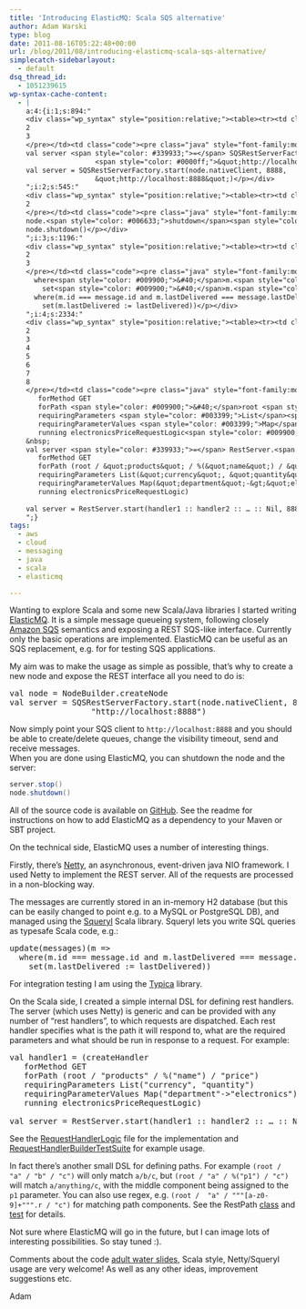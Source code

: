 ```yaml
---
title: 'Introducing ElasticMQ: Scala SQS alternative'
author: Adam Warski
type: blog
date: 2011-08-16T05:22:48+00:00
url: /blog/2011/08/introducing-elasticmq-scala-sqs-alternative/
simplecatch-sidebarlayout:
  - default
dsq_thread_id:
  - 1051239615
wp-syntax-cache-content:
  - |
    a:4:{i:1;s:894:"
    <div class="wp_syntax" style="position:relative;"><table><tr><td class="line_numbers"><pre>1
    2
    3
    </pre></td><td class="code"><pre class="java" style="font-family:monospace;">val node <span style="color: #339933;">=</span> NodeBuilder.<span style="color: #006633;">createNode</span>
    val server <span style="color: #339933;">=</span> SQSRestServerFactory.<span style="color: #006633;">start</span><span style="color: #009900;">&#40;</span>node.<span style="color: #006633;">nativeClient</span>, <span style="color: #cc66cc;">8888</span>, 
                     <span style="color: #0000ff;">&quot;http://localhost:8888&quot;</span><span style="color: #009900;">&#41;</span></pre></td></tr></table><p class="theCode" style="display:none;">val node = NodeBuilder.createNode
    val server = SQSRestServerFactory.start(node.nativeClient, 8888, 
                     &quot;http://localhost:8888&quot;)</p></div>
    ";i:2;s:545:"
    <div class="wp_syntax" style="position:relative;"><table><tr><td class="line_numbers"><pre>1
    2
    </pre></td><td class="code"><pre class="java" style="font-family:monospace;">server.<span style="color: #006633;">stop</span><span style="color: #009900;">&#40;</span><span style="color: #009900;">&#41;</span>
    node.<span style="color: #006633;">shutdown</span><span style="color: #009900;">&#40;</span><span style="color: #009900;">&#41;</span></pre></td></tr></table><p class="theCode" style="display:none;">server.stop()
    node.shutdown()</p></div>
    ";i:3;s:1196:"
    <div class="wp_syntax" style="position:relative;"><table><tr><td class="line_numbers"><pre>1
    2
    3
    </pre></td><td class="code"><pre class="java" style="font-family:monospace;">update<span style="color: #009900;">&#40;</span>messages<span style="color: #009900;">&#41;</span><span style="color: #009900;">&#40;</span>m <span style="color: #339933;">=&gt;</span>
      where<span style="color: #009900;">&#40;</span>m.<span style="color: #006633;">id</span> <span style="color: #339933;">===</span> message.<span style="color: #006633;">id</span> and m.<span style="color: #006633;">lastDelivered</span> <span style="color: #339933;">===</span> message.<span style="color: #006633;">lastDelivered</span><span style="color: #009900;">&#41;</span>
        set<span style="color: #009900;">&#40;</span>m.<span style="color: #006633;">lastDelivered</span> <span style="color: #339933;">:=</span> lastDelivered<span style="color: #009900;">&#41;</span><span style="color: #009900;">&#41;</span></pre></td></tr></table><p class="theCode" style="display:none;">update(messages)(m =&gt;
      where(m.id === message.id and m.lastDelivered === message.lastDelivered)
        set(m.lastDelivered := lastDelivered))</p></div>
    ";i:4;s:2334:"
    <div class="wp_syntax" style="position:relative;"><table><tr><td class="line_numbers"><pre>1
    2
    3
    4
    5
    6
    7
    8
    </pre></td><td class="code"><pre class="java" style="font-family:monospace;">val handler1 <span style="color: #339933;">=</span> <span style="color: #009900;">&#40;</span>createHandler
       forMethod GET
       forPath <span style="color: #009900;">&#40;</span>root <span style="color: #339933;">/</span> <span style="color: #0000ff;">&quot;products&quot;</span> <span style="color: #339933;">/</span> <span style="color: #339933;">%</span><span style="color: #009900;">&#40;</span><span style="color: #0000ff;">&quot;name&quot;</span><span style="color: #009900;">&#41;</span> <span style="color: #339933;">/</span> <span style="color: #0000ff;">&quot;price&quot;</span><span style="color: #009900;">&#41;</span>
       requiringParameters <span style="color: #003399;">List</span><span style="color: #009900;">&#40;</span><span style="color: #0000ff;">&quot;currency&quot;</span>, <span style="color: #0000ff;">&quot;quantity&quot;</span><span style="color: #009900;">&#41;</span>
       requiringParameterValues <span style="color: #003399;">Map</span><span style="color: #009900;">&#40;</span><span style="color: #0000ff;">&quot;department&quot;</span><span style="color: #339933;">-&gt;</span><span style="color: #0000ff;">&quot;electronics&quot;</span><span style="color: #009900;">&#41;</span>
       running electronicsPriceRequestLogic<span style="color: #009900;">&#41;</span>
    &nbsp;
    val server <span style="color: #339933;">=</span> RestServer.<span style="color: #006633;">start</span><span style="color: #009900;">&#40;</span>handler1 <span style="color: #339933;">::</span> handler2 <span style="color: #339933;">::</span> … <span style="color: #339933;">::</span> Nil, <span style="color: #cc66cc;">8888</span><span style="color: #009900;">&#41;</span></pre></td></tr></table><p class="theCode" style="display:none;">val handler1 = (createHandler
       forMethod GET
       forPath (root / &quot;products&quot; / %(&quot;name&quot;) / &quot;price&quot;)
       requiringParameters List(&quot;currency&quot;, &quot;quantity&quot;)
       requiringParameterValues Map(&quot;department&quot;-&gt;&quot;electronics&quot;)
       running electronicsPriceRequestLogic)
    
    val server = RestServer.start(handler1 :: handler2 :: … :: Nil, 8888)</p></div>
    ";}
tags:
  - aws
  - cloud
  - messaging
  - java
  - scala
  - elasticmq

---
```

Wanting to explore Scala and some new Scala/Java libraries I started writing [ElasticMQ][1]. It is a simple message queueing system, following closely [Amazon SQS][2] semantics and exposing a REST SQS-like interface. Currently only the basic operations are implemented. ElasticMQ can be useful as an SQS replacement, e.g. for for testing SQS applications.

My aim was to make the usage as simple as possible, that&#8217;s why to create a new node and expose the REST interface all you need to do is:

<pre lang="java" line="1" escaped="true">val node = NodeBuilder.createNode
val server = SQSRestServerFactory.start(node.nativeClient, 8888, 
                 "http://localhost:8888")
</pre>

Now simply point your SQS client to `http://localhost:8888` and you should be able to create/delete queues, change the visibility timeout, send and receive messages.  
When you are done using ElasticMQ, you can shutdown the node and the server:
```java
server.stop()
node.shutdown()
```

All of the source code is available on [GitHub][1]. See the readme for instructions on how to add ElasticMQ as a dependency to your Maven or SBT project.

On the technical side, ElasticMQ uses a number of interesting things.

Firstly, there&#8217;s [Netty][3], an asynchronous, event-driven java NIO framework. I used Netty to implement the REST server. All of the requests are processed in a non-blocking way.

The messages are currently stored in an in-memory H2 database (but this can be easily changed to point e.g. to a MySQL or PostgreSQL DB), and managed using the [Squeryl][4] Scala library. Squeryl lets you write SQL queries as typesafe Scala code, e.g.:

<pre lang="java" line="1" escaped="true">update(messages)(m =&gt;
  where(m.id === message.id and m.lastDelivered === message.lastDelivered)
    set(m.lastDelivered := lastDelivered))
</pre>

For integration testing I am using the [Typica][5] library.

On the Scala side, I created a simple internal DSL for defining rest handlers. The server (which uses Netty) is generic and can be provided with any number of &#8220;rest handlers&#8221;, to which requests are dispatched. Each rest handler specifies what is the path it will respond to, what are the required parameters and what should be run in response to a request. For example:

<pre lang="java" line="1" escaped="true">val handler1 = (createHandler
   forMethod GET
   forPath (root / "products" / %("name") / "price")
   requiringParameters List("currency", "quantity")
   requiringParameterValues Map("department"-&gt;"electronics")
   running electronicsPriceRequestLogic)

val server = RestServer.start(handler1 :: handler2 :: … :: Nil, 8888)
</pre>

See the [RequestHandlerLogic][6] file for the implementation and [RequestHandlerBuilderTestSuite][7] for example usage.

In fact there&#8217;s another small DSL for defining paths. For example `(root / "a" / "b" / "c")` will only match `a/b/c`, but `(root / "a" / %("p1") / "c")` will match `a/anything/c`, with the middle component being assigned to the `p1` parameter. You can also use regex, e.g. `(root /  "a" / """[a-z0-9]+""".r / "c")` for matching path components. See the RestPath [class][8] and [test][9] for details.

Not sure where ElasticMQ will go in the future, but I can image lots of interesting possibilities. So stay tuned :).

Comments about the code [adult water slides][10], Scala style, Netty/Squeryl usage are very welcome! As well as any other ideas, improvement suggestions etc.

Adam

 [1]: https://github.com/adamw/elasticmq
 [2]: http://aws.amazon.com/sqs/
 [3]: http://www.jboss.org/netty
 [4]: http://squeryl.org/
 [5]: http://code.google.com/p/typica/
 [6]: https://github.com/adamw/elasticmq/blob/master/rest/rest-core/src/main/scala/org/elasticmq/rest/RequestHandlerLogic.scala
 [7]: https://github.com/adamw/elasticmq/blob/master/rest/rest-core/src/test/scala/org/elasticmq/rest/RequestHandlerBuilderTestSuite.scala
 [8]: https://github.com/adamw/elasticmq/blob/master/rest/rest-core/src/main/scala/org/elasticmq/rest/RestPath.scala
 [9]: https://github.com/adamw/elasticmq/blob/master/rest/rest-core/src/test/scala/org/elasticmq/rest/RestPathTestSuite.scala
 [10]: http://www.sale-inflatable.com/Wholesale-Giant-Water-Slide-Products-For-Sale-313.html
